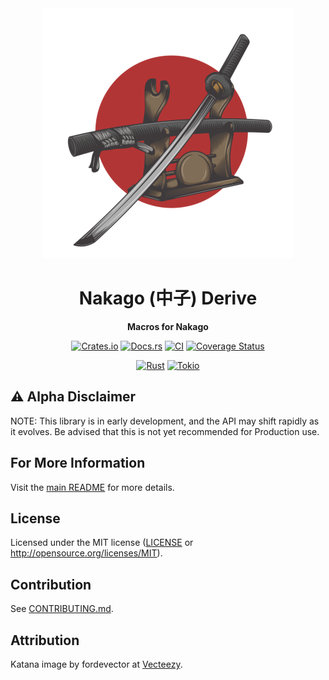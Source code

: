 <div align="center">

  <img src="https://raw.githubusercontent.com/bkonkle/nakago/main/website/static/img/katana.png" width="400" alt="A katana leaning on a stand"/>

  <h1>Nakago (中子) Derive</h1>

  <p>
    <strong>Macros for Nakago</strong>
  </p>

  [![Crates.io](https://img.shields.io/crates/v/nakago-derive.svg)](https://crates.io/crates/nakago-derive)
  [![Docs.rs](https://docs.rs/nakago/badge.svg)](https://docs.rs/nakago)
  [![CI](https://github.com/bkonkle/nakago/workflows/CI/badge.svg)](https://github.com/bkonkle/nakago/actions)
  [![Coverage Status](https://codecov.io/gh/bkonkle/nakago/branch/main/graph/badge.svg?token=BXEZAMHVLP)](https://codecov.io/gh/bkonkle/nakago)

  [![Rust](https://img.shields.io/badge/rust-2021-a72145?logo=rust&style=flat)](https://www.rust-lang.org)
  [![Tokio](https://img.shields.io/badge/tokio-463103?logo=rust&style=flat)](https://tokio.rs)

</div>

## ⚠️ Alpha Disclaimer

NOTE: This library is in early development, and the API may shift rapidly as it evolves. Be advised that this is not yet recommended for Production use.

## For More Information

Visit the [main README](../README.md) for more details.

## License

Licensed under the MIT license ([LICENSE](../LICENSE) or <http://opensource.org/licenses/MIT>).

## Contribution

See [CONTRIBUTING.md](../CONTRIBUTING.md).

## Attribution

Katana image by fordevector at [Vecteezy](https://www.vecteezy.com/free-vector/katana).
